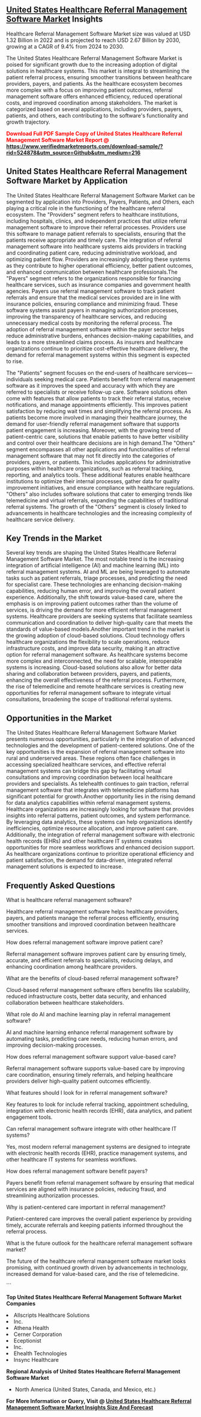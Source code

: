 <h2><a href="https://www.verifiedmarketreports.com/download-sample/?rid=524878&amp;utm_source=Github&amp;utm_medium=216" target="_blank">United States Healthcare Referral Management Software Market</a> Insights</h2><p>Healthcare Referral Management Software Market size was valued at USD 1.32 Billion in 2022 and is projected to reach USD 2.67 Billion by 2030, growing at a CAGR of 9.4% from 2024 to 2030.</p><p><p>The United States Healthcare Referral Management Software Market is poised for significant growth due to the increasing adoption of digital solutions in healthcare systems. This market is integral to streamlining the patient referral process, ensuring smoother transitions between healthcare providers, payers, and patients. As the healthcare ecosystem becomes more complex with a focus on improving patient outcomes, referral management software offers enhanced efficiency, reduced operational costs, and improved coordination among stakeholders. The market is categorized based on several applications, including providers, payers, patients, and others, each contributing to the software's functionality and growth trajectory. <strong><p><span class=""><span style="color: #ff0000;"><strong>Download Full PDF Sample Copy of United States Healthcare Referral Management Software Market Report</strong> @ </span><a href="https://www.verifiedmarketreports.com/download-sample/?rid=524878&amp;utm_source=Github&amp;utm_medium=216" target="_blank">https://www.verifiedmarketreports.com/download-sample/?rid=524878&amp;utm_source=Github&amp;utm_medium=216</a></span></p></strong></p><h2>United States Healthcare Referral Management Software Market by Application</h2><p>The United States Healthcare Referral Management Software Market can be segmented by application into Providers, Payers, Patients, and Others, each playing a critical role in the functioning of the healthcare referral ecosystem. The "Providers" segment refers to healthcare institutions, including hospitals, clinics, and independent practices that utilize referral management software to improve their referral processes. Providers use this software to manage patient referrals to specialists, ensuring that the patients receive appropriate and timely care. The integration of referral management software into healthcare systems aids providers in tracking and coordinating patient care, reducing administrative workload, and optimizing patient flow. Providers are increasingly adopting these systems as they contribute to higher operational efficiency, better patient outcomes, and enhanced communication between healthcare professionals.The "Payers" segment refers to the organizations responsible for financing healthcare services, such as insurance companies and government health agencies. Payers use referral management software to track patient referrals and ensure that the medical services provided are in line with insurance policies, ensuring compliance and minimizing fraud. These software systems assist payers in managing authorization processes, improving the transparency of healthcare services, and reducing unnecessary medical costs by monitoring the referral process. The adoption of referral management software within the payer sector helps reduce administrative burdens, enhances decision-making capabilities, and leads to a more streamlined claims process. As insurers and healthcare organizations continue to prioritize cost-effective healthcare delivery, the demand for referral management systems within this segment is expected to rise.<p>The "Patients" segment focuses on the end-users of healthcare services—individuals seeking medical care. Patients benefit from referral management software as it improves the speed and accuracy with which they are referred to specialists or receive follow-up care. Software solutions often come with features that allow patients to track their referral status, receive notifications, and manage appointments efficiently. This improves patient satisfaction by reducing wait times and simplifying the referral process. As patients become more involved in managing their healthcare journey, the demand for user-friendly referral management software that supports patient engagement is increasing. Moreover, with the growing trend of patient-centric care, solutions that enable patients to have better visibility and control over their healthcare decisions are in high demand.The "Others" segment encompasses all other applications and functionalities of referral management software that may not fit directly into the categories of providers, payers, or patients. This includes applications for administrative purposes within healthcare organizations, such as referral tracking, reporting, and analytics tools. These additional features enable healthcare institutions to optimize their internal processes, gather data for quality improvement initiatives, and ensure compliance with healthcare regulations. "Others" also includes software solutions that cater to emerging trends like telemedicine and virtual referrals, expanding the capabilities of traditional referral systems. The growth of the "Others" segment is closely linked to advancements in healthcare technologies and the increasing complexity of healthcare service delivery.<h2>Key Trends in the Market</h2><p>Several key trends are shaping the United States Healthcare Referral Management Software Market. The most notable trend is the increasing integration of artificial intelligence (AI) and machine learning (ML) into referral management systems. AI and ML are being leveraged to automate tasks such as patient referrals, triage processes, and predicting the need for specialist care. These technologies are enhancing decision-making capabilities, reducing human error, and improving the overall patient experience. Additionally, the shift towards value-based care, where the emphasis is on improving patient outcomes rather than the volume of services, is driving the demand for more efficient referral management systems. Healthcare providers are seeking systems that facilitate seamless communication and coordination to deliver high-quality care that meets the standards of value-based models.Another important trend in the market is the growing adoption of cloud-based solutions. Cloud technology offers healthcare organizations the flexibility to scale operations, reduce infrastructure costs, and improve data security, making it an attractive option for referral management software. As healthcare systems become more complex and interconnected, the need for scalable, interoperable systems is increasing. Cloud-based solutions also allow for better data sharing and collaboration between providers, payers, and patients, enhancing the overall effectiveness of the referral process. Furthermore, the rise of telemedicine and remote healthcare services is creating new opportunities for referral management software to integrate virtual consultations, broadening the scope of traditional referral systems.<h2>Opportunities in the Market</h2><p>The United States Healthcare Referral Management Software Market presents numerous opportunities, particularly in the integration of advanced technologies and the development of patient-centered solutions. One of the key opportunities is the expansion of referral management software into rural and underserved areas. These regions often face challenges in accessing specialized healthcare services, and effective referral management systems can bridge this gap by facilitating virtual consultations and improving coordination between local healthcare providers and specialists. As telehealth continues to gain traction, referral management software that integrates with telemedicine platforms has significant potential for growth.Another opportunity lies in the rising demand for data analytics capabilities within referral management systems. Healthcare organizations are increasingly looking for software that provides insights into referral patterns, patient outcomes, and system performance. By leveraging data analytics, these systems can help organizations identify inefficiencies, optimize resource allocation, and improve patient care. Additionally, the integration of referral management software with electronic health records (EHRs) and other healthcare IT systems creates opportunities for more seamless workflows and enhanced decision support. As healthcare organizations continue to prioritize operational efficiency and patient satisfaction, the demand for data-driven, integrated referral management solutions is expected to increase.<h2>Frequently Asked Questions</h2><p>What is healthcare referral management software?</p><p>Healthcare referral management software helps healthcare providers, payers, and patients manage the referral process efficiently, ensuring smoother transitions and improved coordination between healthcare services.</p><p>How does referral management software improve patient care?</p><p>Referral management software improves patient care by ensuring timely, accurate, and efficient referrals to specialists, reducing delays, and enhancing coordination among healthcare providers.</p><p>What are the benefits of cloud-based referral management software?</p><p>Cloud-based referral management software offers benefits like scalability, reduced infrastructure costs, better data security, and enhanced collaboration between healthcare stakeholders.</p><p>What role do AI and machine learning play in referral management software?</p><p>AI and machine learning enhance referral management software by automating tasks, predicting care needs, reducing human errors, and improving decision-making processes.</p><p>How does referral management software support value-based care?</p><p>Referral management software supports value-based care by improving care coordination, ensuring timely referrals, and helping healthcare providers deliver high-quality patient outcomes efficiently.</p><p>What features should I look for in referral management software?</p><p>Key features to look for include referral tracking, appointment scheduling, integration with electronic health records (EHR), data analytics, and patient engagement tools.</p><p>Can referral management software integrate with other healthcare IT systems?</p><p>Yes, most modern referral management systems are designed to integrate with electronic health records (EHR), practice management systems, and other healthcare IT systems for seamless workflows.</p><p>How does referral management software benefit payers?</p><p>Payers benefit from referral management software by ensuring that medical services are aligned with insurance policies, reducing fraud, and streamlining authorization processes.</p><p>Why is patient-centered care important in referral management?</p><p>Patient-centered care improves the overall patient experience by providing timely, accurate referrals and keeping patients informed throughout the referral process.</p><p>What is the future outlook for the healthcare referral management software market?</p><p>The future of the healthcare referral management software market looks promising, with continued growth driven by advancements in technology, increased demand for value-based care, and the rise of telemedicine.</p>```</p><p><strong>Top United States Healthcare Referral Management Software Market Companies</strong></p><div data-test-id=""><p><li>Allscripts Healthcare Solutions</li><li> Inc.</li><li> Athena Health</li><li> Cerner Corporation</li><li> Eceptionist</li><li> Inc.</li><li> Ehealth Technologies</li><li> Insync Healthcare</li></p><div><strong>Regional Analysis of&nbsp;United States Healthcare Referral Management Software Market</strong></div><ul><li dir="ltr"><p dir="ltr">North America&nbsp;(United States, Canada, and Mexico, etc.)</p></li></ul><p><strong>For More Information or Query, Visit @&nbsp;</strong><strong><a href="https://www.verifiedmarketreports.com/product/healthcare-referral-management-software-market/?utm_source=Github&amp;utm_medium=216" target="_blank">United States Healthcare Referral Management Software Market Insights Size And Forecast</a></strong></p></div>
